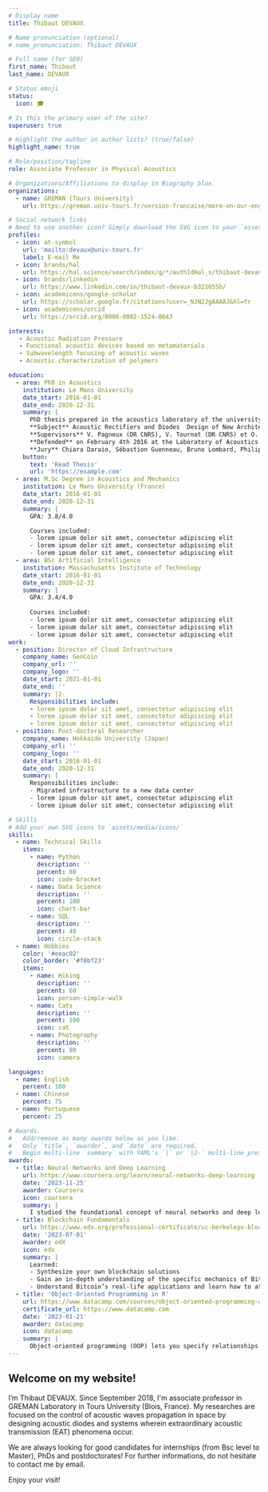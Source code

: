 ```yaml
---
# Display name
title: Thibaut DEVAUX

# Name pronunciation (optional)
# name_pronunciation: Thibaut DEVAUX

# Full name (for SEO)
first_name: Thibaut 
last_name: DEVAUX

# Status emoji
status:
  icon: 🎓

# Is this the primary user of the site?
superuser: true

# Highlight the author in author lists? (true/false)
highlight_name: true

# Role/position/tagline
role: Associate Professor in Physical Acoustics

# Organizations/Affiliations to display in Biography blox
organizations:
  - name: GREMAN (Tours University)
    url: https://greman.univ-tours.fr/version-francaise/more-on-our-english-website

# Social network links
# Need to use another icon? Simply download the SVG icon to your `assets/media/icons/` folder.
profiles:
  - icon: at-symbol
    url: 'mailto:devaux@univ-tours.fr'
    label: E-mail Me
  - icon: brands/hal
    url: https://hal.science/search/index/q/*/authIdHal_s/thibaut-devaux
  - icon: brands/linkedin
    url: https://www.linkedin.com/in/thibaut-devaux-b321655b/
  - icon: academicons/google-scholar
    url: https://scholar.google.fr/citations?user=_NJN2JgAAAAJ&hl=fr
  - icon: academicons/orcid
    url: https://orcid.org/0000-0002-1524-0643

interests:
   - Acoustic Radiation Pressure
   - Functional acoustic devices based on metamaterials
   - Subwavelength focusing of acoustic waves
   - Acoustic characterization of polymers

education:
  - area: PhD in Acoustics
    institution: Le Mans University
    date_start: 2016-01-01
    date_end: 2020-12-31
    summary: |
      PhD thesis prepared in the acoustics laboratory of the university of Le Mans : L.A.U.M (France).
      **Subject** Acoustic Rectifiers and Diodes  Design of New Architectures, Theories and Experiments
      **Supervisors** V. Pagneux (DR CNRS), V. Tournat (DR CNRS) et O. Richoux (Prof.)
      **Defended** on February 4th 2016 at the Laboratory of Acoustics at University of Maine, Le Mans, France.
      **Jury** Chiara Daraio, Sébastion Guenneau, Bruno Lombard, Philippe Pouliguen, Dominique Fattaccioli, Vincent Pagneux, Vincent Tournat and Olivier Richoux.
    button:
      text: 'Read Thesis'
      url: 'https://example.com'
  - area: M.Sc Degree in Acoustics and Mechanics 
    institution: Le Mans University (France) 
    date_start: 2016-01-01
    date_end: 2020-12-31
    summary: |
      GPA: 3.8/4.0

      Courses included:
      - lorem ipsum dolor sit amet, consectetur adipiscing elit
      - lorem ipsum dolor sit amet, consectetur adipiscing elit
      - lorem ipsum dolor sit amet, consectetur adipiscing elit
  - area: BSc Artificial Intelligence
    institution: Massachusetts Institute of Technology
    date_start: 2016-01-01
    date_end: 2020-12-31
    summary: |
      GPA: 3.4/4.0
      
      Courses included:
      - lorem ipsum dolor sit amet, consectetur adipiscing elit
      - lorem ipsum dolor sit amet, consectetur adipiscing elit
      - lorem ipsum dolor sit amet, consectetur adipiscing elit
work:
  - position: Director of Cloud Infrastructure
    company_name: GenCoin
    company_url: ''
    company_logo: ''
    date_start: 2021-01-01
    date_end: ''
    summary: |2-
      Responsibilities include:
      - lorem ipsum dolor sit amet, consectetur adipiscing elit
      - lorem ipsum dolor sit amet, consectetur adipiscing elit
      - lorem ipsum dolor sit amet, consectetur adipiscing elit
  - position: Post-doctoral Researcher
    company_name: Hokkaido University (Japan)
    company_url: ''
    company_logo: ''
    date_start: 2016-01-01
    date_end: 2020-12-31
    summary: |
      Responsibilities include:
      - Migrated infrastructure to a new data center
      - lorem ipsum dolor sit amet, consectetur adipiscing elit
      - lorem ipsum dolor sit amet, consectetur adipiscing elit

# Skills
# Add your own SVG icons to `assets/media/icons/`
skills:
  - name: Technical Skills
    items:
      - name: Python
        description: ''
        percent: 80
        icon: code-bracket
      - name: Data Science
        description: ''
        percent: 100
        icon: chart-bar
      - name: SQL
        description: ''
        percent: 40
        icon: circle-stack
  - name: Hobbies
    color: '#eeac02'
    color_border: '#f0bf23'
    items:
      - name: Hiking
        description: ''
        percent: 60
        icon: person-simple-walk
      - name: Cats
        description: ''
        percent: 100
        icon: cat
      - name: Photography
        description: ''
        percent: 80
        icon: camera

languages:
  - name: English
    percent: 100
  - name: Chinese
    percent: 75
  - name: Portuguese
    percent: 25

# Awards.
#   Add/remove as many awards below as you like.
#   Only `title`, `awarder`, and `date` are required.
#   Begin multi-line `summary` with YAML's `|` or `|2-` multi-line prefix and indent 2 spaces below.
awards:
  - title: Neural Networks and Deep Learning
    url: https://www.coursera.org/learn/neural-networks-deep-learning
    date: '2023-11-25'
    awarder: Coursera
    icon: coursera
    summary: |
      I studied the foundational concept of neural networks and deep learning. By the end, I was familiar with the significant technological trends driving the rise of deep learning; build, train, and apply fully connected deep neural networks; implement efficient (vectorized) neural networks; identify key parameters in a neural network’s architecture; and apply deep learning to your own applications.
  - title: Blockchain Fundamentals
    url: https://www.edx.org/professional-certificate/uc-berkeleyx-blockchain-fundamentals
    date: '2023-07-01'
    awarder: edX
    icon: edx
    summary: |
      Learned:
      - Synthesize your own blockchain solutions
      - Gain an in-depth understanding of the specific mechanics of Bitcoin
      - Understand Bitcoin’s real-life applications and learn how to attack and destroy Bitcoin, Ethereum, smart contracts and Dapps, and alternatives to Bitcoin’s Proof-of-Work consensus algorithm
  - title: 'Object-Oriented Programming in R'
    url: https://www.datacamp.com/courses/object-oriented-programming-with-s3-and-r6-in-r
    certificate_url: https://www.datacamp.com
    date: '2023-01-21'
    awarder: datacamp
    icon: datacamp
    summary: |
      Object-oriented programming (OOP) lets you specify relationships between functions and the objects that they can act on, helping you manage complexity in your code. This is an intermediate level course, providing an introduction to OOP, using the S3 and R6 systems. S3 is a great day-to-day R programming tool that simplifies some of the functions that you write. R6 is especially useful for industry-specific analyses, working with web APIs, and building GUIs.
---
```


## Welcome on my website!
I’m Thibaut DEVAUX. Since September 2018, I'm associate professor in GREMAN Laboratory in Tours University (Blois, France).
My researches are focused on the control of acoustic waves propagation in space by designing acoustic diodes and systems wherein extraordinary acoustic transmission (EAT) phenomena occur.

We are always looking for good candidates for internships (from Bsc level to Master), PhDs and postdoctorates! For further informations, do not hesitate to contact me by email. 

Enjoy your visit!
